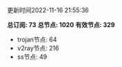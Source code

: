 更新时间2022-11-16 21:55:36

**总订阅: 73**
**总节点: 1020**
**有效节点: 329**
- trojan节点: 64
- v2ray节点: 216
- ss节点: 49
